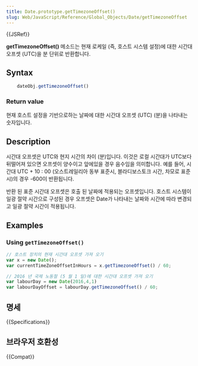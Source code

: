 ```yaml
---
title: Date.prototype.getTimezoneOffset()
slug: Web/JavaScript/Reference/Global_Objects/Date/getTimezoneOffset
---
```

{{JSRef}}

**getTimezoneOffset()** 메소드는 현재 로케일 (즉, 호스트 시스템 설정)에 대한 시간대 오프셋 (UTC)을 분 단위로 반환합니다.

## Syntax

```js
    dateObj.getTimezoneOffset()
```

### Return value

현재 호스트 설정을 기반으로하는 날짜에 대한 시간대 오프셋 (UTC) (분)을 나타내는 숫자입니다.

## Description

시간대 오프셋은 UTC와 현지 시간의 차이 (분)입니다. 이것은 로컬 시간대가 UTC보다 뒤떨어져 있으면 오프셋이 양수이고 앞에있을 경우 음수임을 의미합니다. 예를 들어, 시간대 UTC + 10 : 00 (오스트레일리아 동부 표준시, 블라디보스토크 시간, 차모로 표준시)의 경우 -600이 반환됩니다.

반환 된 표준 시간대 오프셋은 호출 된 날짜에 적용되는 오프셋입니다. 호스트 시스템이 일광 절약 시간으로 구성된 경우 오프셋은 Date가 나타내는 날짜와 시간에 따라 변경되고 일광 절약 시간이 적용됩니다.

## Examples

### Using `getTimezoneOffset()`

```js
// 호스트 장치의 현재 시간대 오프셋 가져 오기
var x = new Date();
var currentTimeZoneOffsetInHours = x.getTimezoneOffset() / 60;

// 2016 년 국제 노동절 (5 월 1 일)에 대한 시간대 오프셋 가져 오기
var labourDay = new Date(2016,4,1)
var labourDayOffset = labourDay.getTimezoneOffset() / 60;
```

## 명세

{{Specifications}}

## 브라우저 호환성

{{Compat}}
